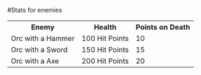 #Stats for enemies
<table>
	<tr>
		<th>Enemy</th>
		<th>Health</th>
		<th>Points on Death</th>
	</tr>	
	<tr>
		<td>Orc with a Hammer</td>
		<td>100 Hit Points</td>
		<td>10</td>
	</tr>
	<tr>
		<td>Orc with a Sword</td>
		<td>150 Hit Points</td>
		<td>15</td>
	</tr>
	<tr>
		<td>Orc with a Axe</td>
		<td>200 Hit Points</td>
		<td>20</td>
	</tr>
</table>
